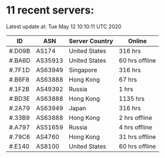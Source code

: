 # 11 recent servers:

Latest update at: Tue May 12 10:10:11 UTC 2020

| ID | ASN | Server Country | Online |
| -- | --- | -------------- | ------ |
| #.D09B | AS174 | United States | 316 hrs |
| #.BA6D | AS35913 | United States | 60 hrs offline |
| #.7F1D | AS63949 | Singapore | 316 hrs |
| #.B6F8 | AS63888 | Hong Kong | 67 hrs |
| #.1F2B | AS49392 | Russia | 1 hrs |
| #.BD3E | AS63888 | Hong Kong | 1135 hrs |
| #.2A79 | AS63949 | Japan | 316 hrs |
| #.33B9 | AS63888 | Hong Kong | 2 hrs offline |
| #.A797 | AS51659 | Russia | 4 hrs offline |
| #.79C6 | AS4760 | Hong Kong | 31 hrs offline |
| #.E140 | AS8100 | United States | 60 hrs offline |

